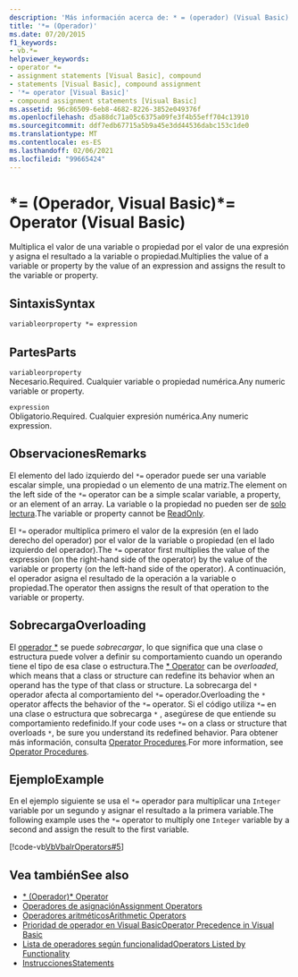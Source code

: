 ```yaml
---
description: 'Más información acerca de: * = (operador) (Visual Basic)'
title: '*= (Operador)'
ms.date: 07/20/2015
f1_keywords:
- vb.*=
helpviewer_keywords:
- operator *=
- assignment statements [Visual Basic], compound
- statements [Visual Basic], compound assignment
- '*= operator [Visual Basic]'
- compound assignment statements [Visual Basic]
ms.assetid: 96c86509-6eb8-4682-8226-3852e049376f
ms.openlocfilehash: d5a88dc71a05c6375a09fe3f4b55eff704c13910
ms.sourcegitcommit: ddf7edb67715a5b9a45e3dd44536dabc153c1de0
ms.translationtype: MT
ms.contentlocale: es-ES
ms.lasthandoff: 02/06/2021
ms.locfileid: "99665424"
---
```

# <a name="-operator-visual-basic"></a><span data-ttu-id="d9c38-103">\*= (Operador, Visual Basic)</span><span class="sxs-lookup"><span data-stu-id="d9c38-103">\*= Operator (Visual Basic)</span></span>

<span data-ttu-id="d9c38-104">Multiplica el valor de una variable o propiedad por el valor de una expresión y asigna el resultado a la variable o propiedad.</span><span class="sxs-lookup"><span data-stu-id="d9c38-104">Multiplies the value of a variable or property by the value of an expression and assigns the result to the variable or property.</span></span>  
  
## <a name="syntax"></a><span data-ttu-id="d9c38-105">Sintaxis</span><span class="sxs-lookup"><span data-stu-id="d9c38-105">Syntax</span></span>  
  
```vb  
variableorproperty *= expression  
```  
  
## <a name="parts"></a><span data-ttu-id="d9c38-106">Partes</span><span class="sxs-lookup"><span data-stu-id="d9c38-106">Parts</span></span>  

 `variableorproperty`  
 <span data-ttu-id="d9c38-107">Necesario.</span><span class="sxs-lookup"><span data-stu-id="d9c38-107">Required.</span></span> <span data-ttu-id="d9c38-108">Cualquier variable o propiedad numérica.</span><span class="sxs-lookup"><span data-stu-id="d9c38-108">Any numeric variable or property.</span></span>  
  
 `expression`  
 <span data-ttu-id="d9c38-109">Obligatorio.</span><span class="sxs-lookup"><span data-stu-id="d9c38-109">Required.</span></span> <span data-ttu-id="d9c38-110">Cualquier expresión numérica.</span><span class="sxs-lookup"><span data-stu-id="d9c38-110">Any numeric expression.</span></span>  
  
## <a name="remarks"></a><span data-ttu-id="d9c38-111">Observaciones</span><span class="sxs-lookup"><span data-stu-id="d9c38-111">Remarks</span></span>  

 <span data-ttu-id="d9c38-112">El elemento del lado izquierdo del `*=` operador puede ser una variable escalar simple, una propiedad o un elemento de una matriz.</span><span class="sxs-lookup"><span data-stu-id="d9c38-112">The element on the left side of the `*=` operator can be a simple scalar variable, a property, or an element of an array.</span></span> <span data-ttu-id="d9c38-113">La variable o la propiedad no pueden ser de [solo lectura](../modifiers/readonly.md).</span><span class="sxs-lookup"><span data-stu-id="d9c38-113">The variable or property cannot be [ReadOnly](../modifiers/readonly.md).</span></span>  
  
 <span data-ttu-id="d9c38-114">El `*=` operador multiplica primero el valor de la expresión (en el lado derecho del operador) por el valor de la variable o propiedad (en el lado izquierdo del operador).</span><span class="sxs-lookup"><span data-stu-id="d9c38-114">The `*=` operator first multiplies the value of the expression (on the right-hand side of the operator) by the value of the variable or property (on the left-hand side of the operator).</span></span> <span data-ttu-id="d9c38-115">A continuación, el operador asigna el resultado de la operación a la variable o propiedad.</span><span class="sxs-lookup"><span data-stu-id="d9c38-115">The operator then assigns the result of that operation to the variable or property.</span></span>  
  
## <a name="overloading"></a><span data-ttu-id="d9c38-116">Sobrecarga</span><span class="sxs-lookup"><span data-stu-id="d9c38-116">Overloading</span></span>  

 <span data-ttu-id="d9c38-117">El [operador \*](multiplication-operator.md) se puede *sobrecargar*, lo que significa que una clase o estructura puede volver a definir su comportamiento cuando un operando tiene el tipo de esa clase o estructura.</span><span class="sxs-lookup"><span data-stu-id="d9c38-117">The [\* Operator](multiplication-operator.md) can be *overloaded*, which means that a class or structure can redefine its behavior when an operand has the type of that class or structure.</span></span> <span data-ttu-id="d9c38-118">La sobrecarga del `*` operador afecta al comportamiento del `*=` operador.</span><span class="sxs-lookup"><span data-stu-id="d9c38-118">Overloading the `*` operator affects the behavior of the `*=` operator.</span></span> <span data-ttu-id="d9c38-119">Si el código utiliza `*=` en una clase o estructura que sobrecarga `*` , asegúrese de que entiende su comportamiento redefinido.</span><span class="sxs-lookup"><span data-stu-id="d9c38-119">If your code uses `*=` on a class or structure that overloads `*`, be sure you understand its redefined behavior.</span></span> <span data-ttu-id="d9c38-120">Para obtener más información, consulta [Operator Procedures](../../programming-guide/language-features/procedures/operator-procedures.md).</span><span class="sxs-lookup"><span data-stu-id="d9c38-120">For more information, see [Operator Procedures](../../programming-guide/language-features/procedures/operator-procedures.md).</span></span>  
  
## <a name="example"></a><span data-ttu-id="d9c38-121">Ejemplo</span><span class="sxs-lookup"><span data-stu-id="d9c38-121">Example</span></span>  

 <span data-ttu-id="d9c38-122">En el ejemplo siguiente se usa el `*=` operador para multiplicar una `Integer` variable por un segundo y asignar el resultado a la primera variable.</span><span class="sxs-lookup"><span data-stu-id="d9c38-122">The following example uses the `*=` operator to multiply one `Integer` variable by a second and assign the result to the first variable.</span></span>  
  
 [!code-vb[VbVbalrOperators#5](~/samples/snippets/visualbasic/VS_Snippets_VBCSharp/VbVbalrOperators/VB/Class1.vb#5)]  
  
## <a name="see-also"></a><span data-ttu-id="d9c38-123">Vea también</span><span class="sxs-lookup"><span data-stu-id="d9c38-123">See also</span></span>

- [<span data-ttu-id="d9c38-124">\* (Operador)</span><span class="sxs-lookup"><span data-stu-id="d9c38-124">\* Operator</span></span>](multiplication-operator.md)
- [<span data-ttu-id="d9c38-125">Operadores de asignación</span><span class="sxs-lookup"><span data-stu-id="d9c38-125">Assignment Operators</span></span>](assignment-operators.md)
- [<span data-ttu-id="d9c38-126">Operadores aritméticos</span><span class="sxs-lookup"><span data-stu-id="d9c38-126">Arithmetic Operators</span></span>](arithmetic-operators.md)
- [<span data-ttu-id="d9c38-127">Prioridad de operador en Visual Basic</span><span class="sxs-lookup"><span data-stu-id="d9c38-127">Operator Precedence in Visual Basic</span></span>](operator-precedence.md)
- [<span data-ttu-id="d9c38-128">Lista de operadores según funcionalidad</span><span class="sxs-lookup"><span data-stu-id="d9c38-128">Operators Listed by Functionality</span></span>](operators-listed-by-functionality.md)
- [<span data-ttu-id="d9c38-129">Instrucciones</span><span class="sxs-lookup"><span data-stu-id="d9c38-129">Statements</span></span>](../../programming-guide/language-features/statements.md)
